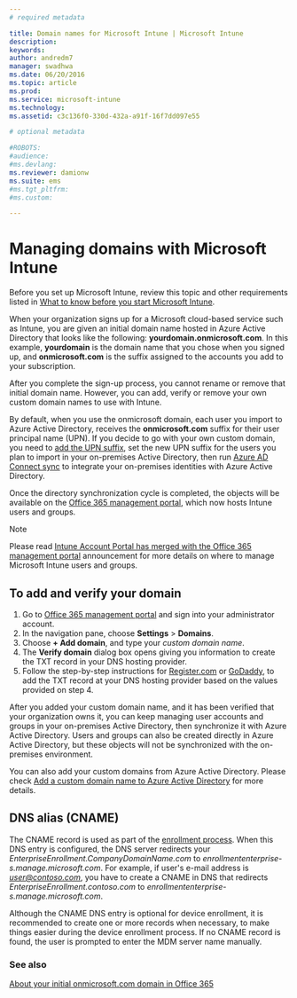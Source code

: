 ```yaml
---
# required metadata

title: Domain names for Microsoft Intune | Microsoft Intune
description:
keywords:
author: andredm7
manager: swadhwa
ms.date: 06/20/2016
ms.topic: article
ms.prod:
ms.service: microsoft-intune
ms.technology:
ms.assetid: c3c136f0-330d-432a-a91f-16f7dd097e55

# optional metadata

#ROBOTS:
#audience:
#ms.devlang:
ms.reviewer: damionw
ms.suite: ems
#ms.tgt_pltfrm:
#ms.custom:

---
```




# Managing domains with Microsoft Intune

Before you set up Microsoft Intune, review this topic and other requirements listed in [What to know before you start Microsoft Intune](what-to-know-before-you-start-microsoft-intune.md).

When your organization signs up for a Microsoft cloud-based service such as Intune, you are given an initial domain name hosted in Azure Active Directory that looks like the following: **yourdomain.onmicrosoft.com**. In this example, **yourdomain** is the domain name that you chose when you signed up, and **onmicrosoft.com** is the suffix assigned to the accounts you add to your subscription. 

After you complete the sign-up process, you cannot rename or remove that initial domain name. However, you can add, verify or remove your own custom domain names to use with Intune.

By default, when you use the onmicrosoft domain, each user you import to Azure Active Directory, receives the **onmicrosoft.com** suffix for their user principal name (UPN). If you decide to go with your own custom domain, you need to [add the UPN suffix](https://technet.microsoft.com/en-us/library/cc772007.aspx), set the new UPN suffix for the users you plan to import in your on-premises Active Directory, then run [Azure AD Connect sync](https://azure.microsoft.com/en-us/documentation/articles/active-directory-aadconnect/) to integrate your on-premises identities with Azure Active Directory.

Once the directory synchronization cycle is completed, the objects will be available on the [Office 365 management portal](https://portal.office.com/Admin/Default.aspx), which now hosts Intune users and groups.

> [!NOTE]
> Please read 
[Intune Account Portal has merged with the Office 365 management portal](https://docs.microsoft.com/en-us/intune/deploy-use/account-portal-merged-with-Office-365) announcement for more details on where to manage Microsoft Intune users and groups.

## To add and verify your domain 

1. Go to [Office 365 management portal](https://portal.office.com/Admin/Default.aspx) and sign into your administrator account.
2. In the navigation pane, choose **Settings** &gt; **Domains**.
3. Choose **+ Add domain**, and type your *custom domain name*.
4. The **Verify domain** dialog box opens giving you information to create the TXT record in your DNS hosting provider.
5. Follow the step-by-step instructions for [Register.com](https://support.office.com/en-us/article/Create-DNS-records-at-Register-com-for-Office-365-55bd8c38-3316-48ae-a368-4959b2c1684e?ui=en-US&rs=en-US&ad=US#BKMK_verify) or [GoDaddy](https://support.office.com/en-us/article/Create-DNS-records-at-GoDaddy-for-Office-365-f40a9185-b6d5-4a80-bb31-aa3bb0cab48a?ui=en-US&rs=en-US&ad=US), to add the TXT record at your DNS hosting provider based on the values provided on step 4.

After you added your custom domain name, and it has been verified that your organization owns it, you can keep managing user accounts and groups in your on-premises Active Directory, then synchronize it with Azure Active Directory. Users and groups can also be created directly in Azure Active Directory, but these objects will not be synchronized with the on-premises environment.

You can also add your custom domains from Azure Active Directory. Please check [Add a custom domain name to Azure Active Directory](https://azure.microsoft.com/en-us/documentation/articles/active-directory-add-domain/) for more details.

## DNS alias (CNAME) 

The CNAME record is used as part of the [enrollment process](https://docs.microsoft.com/en-us/intune/deploy-use/set-up-windows-phone-8.0-management-with-microsoft-intune). When this DNS entry is configured, the DNS server redirects your *EnterpriseEnrollment.CompanyDomainName.com* to *enrollmententerprise-s.manage.microsoft.com*. For example, if user's e-mail address is *user@contoso.com*, you have to create a CNAME in DNS that redirects *EnterpriseEnrollment.contoso.com* to *enrollmententerprise-s.manage.microsoft.com*.

Although the CNAME DNS entry is optional for device enrollment, it is recommended to create one or more records when necessary, to make things easier during the device enrollment process. If no CNAME record is found, the user is prompted to enter the MDM server name manually.

### See also

[About your initial onmicrosoft.com domain in Office 365](https://support.office.com/en-us/article/About-your-initial-onmicrosoft-com-domain-in-Office-365-B9FC3018-8844-43F3-8DB1-1B3A8E9CFD5A?ui=en-US&rs=en-US&ad=US)

